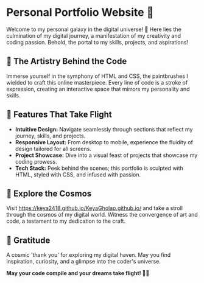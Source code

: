 # Personal Portfolio Website 🌟

Welcome to my personal galaxy in the digital universe! 🚀 Here lies the culmination of my digital journey, a manifestation of my creativity and coding passion. Behold, the portal to my skills, projects, and aspirations!

## 🎨 The Artistry Behind the Code

Immerse yourself in the symphony of HTML and CSS, the paintbrushes I wielded to craft this online masterpiece. Every line of code is a stroke of expression, creating an interactive space that mirrors my personality and skills.

## 🚀 Features That Take Flight

- **Intuitive Design:** Navigate seamlessly through sections that reflect my journey, skills, and projects.
- **Responsive Layout:** From desktop to mobile, experience the fluidity of design tailored for all screens.
- **Project Showcase:** Dive into a visual feast of projects that showcase my coding prowess.
- **Tech Stack:** Peek behind the scenes; this portfolio is sculpted with HTML, styled with CSS, and infused with passion.

## 🌌 Explore the Cosmos

Visit https://keya2418.github.io/KeyaGholap.github.io/ and take a stroll through the cosmos of my digital world. Witness the convergence of art and code, a testament to my dedication to the craft.

## 🌠 Gratitude

A cosmic 'thank you' for exploring my digital haven. May you find inspiration, curiosity, and a glimpse into the coder's universe.

**May your code compile and your dreams take flight! 🚀✨**

